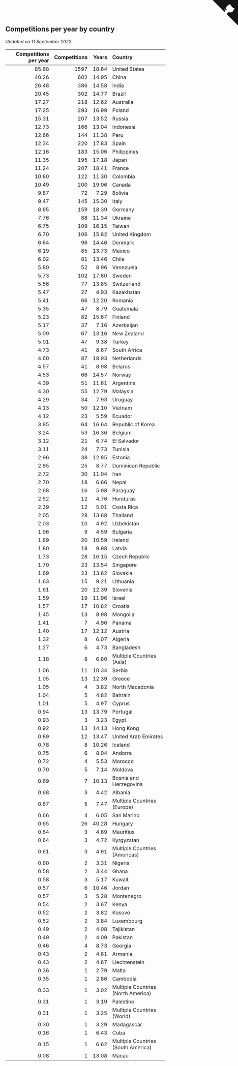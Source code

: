 ## Competitions per year by country

*Updated on 11 September 2022*

| Competitions per year | Competitions | Years | Country |
| ---: | ---: | ---: | :--- |
| 85.68 | 1597 | 18.64 | United States |
| 40.26 | 602 | 14.95 | China |
| 26.48 | 386 | 14.58 | India |
| 20.45 | 302 | 14.77 | Brazil |
| 17.27 | 218 | 12.62 | Australia |
| 17.25 | 293 | 16.99 | Poland |
| 15.31 | 207 | 13.52 | Russia |
| 12.73 | 166 | 13.04 | Indonesia |
| 12.66 | 144 | 11.38 | Peru |
| 12.34 | 220 | 17.83 | Spain |
| 12.16 | 183 | 15.06 | Philippines |
| 11.35 | 195 | 17.18 | Japan |
| 11.24 | 207 | 18.41 | France |
| 10.80 | 122 | 11.30 | Colombia |
| 10.49 | 200 | 19.06 | Canada |
| 9.87 | 72 | 7.29 | Bolivia |
| 9.47 | 145 | 15.30 | Italy |
| 8.65 | 159 | 18.39 | Germany |
| 7.76 | 88 | 11.34 | Ukraine |
| 6.75 | 109 | 16.15 | Taiwan |
| 6.70 | 106 | 15.82 | United Kingdom |
| 6.64 | 96 | 14.46 | Denmark |
| 6.19 | 85 | 13.73 | Mexico |
| 6.02 | 81 | 13.46 | Chile |
| 5.80 | 52 | 8.96 | Venezuela |
| 5.73 | 102 | 17.80 | Sweden |
| 5.56 | 77 | 13.85 | Switzerland |
| 5.47 | 27 | 4.93 | Kazakhstan |
| 5.41 | 66 | 12.20 | Romania |
| 5.35 | 47 | 8.79 | Guatemala |
| 5.23 | 82 | 15.67 | Finland |
| 5.17 | 37 | 7.16 | Azerbaijan |
| 5.09 | 67 | 13.16 | New Zealand |
| 5.01 | 47 | 9.38 | Turkey |
| 4.73 | 41 | 8.67 | South Africa |
| 4.60 | 87 | 18.93 | Netherlands |
| 4.57 | 41 | 8.98 | Belarus |
| 4.53 | 66 | 14.57 | Norway |
| 4.39 | 51 | 11.61 | Argentina |
| 4.30 | 55 | 12.79 | Malaysia |
| 4.29 | 34 | 7.93 | Uruguay |
| 4.13 | 50 | 12.10 | Vietnam |
| 4.12 | 23 | 5.59 | Ecuador |
| 3.85 | 64 | 16.64 | Republic of Korea |
| 3.24 | 53 | 16.36 | Belgium |
| 3.12 | 21 | 6.74 | El Salvador |
| 3.11 | 24 | 7.73 | Tunisia |
| 2.96 | 38 | 12.85 | Estonia |
| 2.85 | 25 | 8.77 | Dominican Republic |
| 2.72 | 30 | 11.04 | Iran |
| 2.70 | 18 | 6.66 | Nepal |
| 2.68 | 16 | 5.98 | Paraguay |
| 2.52 | 12 | 4.76 | Honduras |
| 2.39 | 12 | 5.01 | Costa Rica |
| 2.05 | 28 | 13.68 | Thailand |
| 2.03 | 10 | 4.92 | Uzbekistan |
| 1.96 | 9 | 4.59 | Bulgaria |
| 1.89 | 20 | 10.59 | Ireland |
| 1.80 | 18 | 9.98 | Latvia |
| 1.73 | 28 | 16.15 | Czech Republic |
| 1.70 | 23 | 13.54 | Singapore |
| 1.69 | 23 | 13.62 | Slovakia |
| 1.63 | 15 | 9.21 | Lithuania |
| 1.61 | 20 | 12.39 | Slovenia |
| 1.59 | 19 | 11.96 | Israel |
| 1.57 | 17 | 10.82 | Croatia |
| 1.45 | 13 | 8.98 | Mongolia |
| 1.41 | 7 | 4.96 | Panama |
| 1.40 | 17 | 12.12 | Austria |
| 1.32 | 8 | 6.07 | Algeria |
| 1.27 | 6 | 4.73 | Bangladesh |
| 1.18 | 8 | 6.80 | Multiple Countries (Asia) |
| 1.06 | 11 | 10.34 | Serbia |
| 1.05 | 13 | 12.39 | Greece |
| 1.05 | 4 | 3.82 | North Macedonia |
| 1.04 | 5 | 4.82 | Bahrain |
| 1.01 | 5 | 4.97 | Cyprus |
| 0.94 | 13 | 13.79 | Portugal |
| 0.93 | 3 | 3.23 | Egypt |
| 0.92 | 13 | 14.13 | Hong Kong |
| 0.89 | 12 | 13.47 | United Arab Emirates |
| 0.78 | 8 | 10.26 | Iceland |
| 0.75 | 6 | 8.04 | Andorra |
| 0.72 | 4 | 5.53 | Morocco |
| 0.70 | 5 | 7.14 | Moldova |
| 0.69 | 7 | 10.13 | Bosnia and Herzegovina |
| 0.68 | 3 | 4.42 | Albania |
| 0.67 | 5 | 7.47 | Multiple Countries (Europe) |
| 0.66 | 4 | 6.05 | San Marino |
| 0.65 | 26 | 40.28 | Hungary |
| 0.64 | 3 | 4.69 | Mauritius |
| 0.64 | 3 | 4.72 | Kyrgyzstan |
| 0.61 | 3 | 4.91 | Multiple Countries (Americas) |
| 0.60 | 2 | 3.31 | Nigeria |
| 0.58 | 2 | 3.44 | Ghana |
| 0.58 | 3 | 5.17 | Kuwait |
| 0.57 | 6 | 10.46 | Jordan |
| 0.57 | 3 | 5.28 | Montenegro |
| 0.54 | 2 | 3.67 | Kenya |
| 0.52 | 2 | 3.82 | Kosovo |
| 0.52 | 2 | 3.84 | Luxembourg |
| 0.49 | 2 | 4.08 | Tajikistan |
| 0.49 | 2 | 4.09 | Pakistan |
| 0.46 | 4 | 8.73 | Georgia |
| 0.43 | 2 | 4.61 | Armenia |
| 0.43 | 2 | 4.67 | Liechtenstein |
| 0.36 | 1 | 2.79 | Malta |
| 0.35 | 1 | 2.86 | Cambodia |
| 0.33 | 1 | 3.02 | Multiple Countries (North America) |
| 0.31 | 1 | 3.19 | Palestine |
| 0.31 | 1 | 3.25 | Multiple Countries (World) |
| 0.30 | 1 | 3.29 | Madagascar |
| 0.16 | 1 | 6.43 | Cuba |
| 0.15 | 1 | 6.62 | Multiple Countries (South America) |
| 0.08 | 1 | 13.08 | Macau |


<a href="https://github.com/jonatanklosko/wca_statistics" class="github-corner" aria-label="View source on Github"><svg width="80" height="80" viewBox="0 0 250 250" style="fill:#151513; color:#fff; position: absolute; top: 0; border: 0; right: 0;" aria-hidden="true"><path d="M0,0 L115,115 L130,115 L142,142 L250,250 L250,0 Z"></path><path d="M128.3,109.0 C113.8,99.7 119.0,89.6 119.0,89.6 C122.0,82.7 120.5,78.6 120.5,78.6 C119.2,72.0 123.4,76.3 123.4,76.3 C127.3,80.9 125.5,87.3 125.5,87.3 C122.9,97.6 130.6,101.9 134.4,103.2" fill="currentColor" style="transform-origin: 130px 106px;" class="octo-arm"></path><path d="M115.0,115.0 C114.9,115.1 118.7,116.5 119.8,115.4 L133.7,101.6 C136.9,99.2 139.9,98.4 142.2,98.6 C133.8,88.0 127.5,74.4 143.8,58.0 C148.5,53.4 154.0,51.2 159.7,51.0 C160.3,49.4 163.2,43.6 171.4,40.1 C171.4,40.1 176.1,42.5 178.8,56.2 C183.1,58.6 187.2,61.8 190.9,65.4 C194.5,69.0 197.7,73.2 200.1,77.6 C213.8,80.2 216.3,84.9 216.3,84.9 C212.7,93.1 206.9,96.0 205.4,96.6 C205.1,102.4 203.0,107.8 198.3,112.5 C181.9,128.9 168.3,122.5 157.7,114.1 C157.9,116.9 156.7,120.9 152.7,124.9 L141.0,136.5 C139.8,137.7 141.6,141.9 141.8,141.8 Z" fill="currentColor" class="octo-body"></path></svg></a><style>.github-corner:hover .octo-arm{animation:octocat-wave 560ms ease-in-out}@keyframes octocat-wave{0%,100%{transform:rotate(0)}20%,60%{transform:rotate(-25deg)}40%,80%{transform:rotate(10deg)}}@media (max-width:500px){.github-corner:hover .octo-arm{animation:none}.github-corner .octo-arm{animation:octocat-wave 560ms ease-in-out}}</style>
